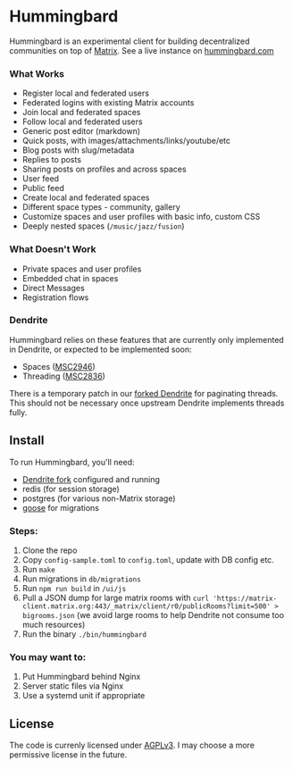 # Hummingbard

Hummingbard is an experimental client for building decentralized communities on top of [Matrix](https://matrix.org). See a live instance on [hummingbard.com](https://hummingbard.com)


### What Works
- Register local and federated users
- Federated logins with existing Matrix accounts
- Join local and federated spaces
- Follow local and federated users
- Generic post editor (markdown)
- Quick posts, with images/attachments/links/youtube/etc
- Blog posts with slug/metadata
- Replies to posts
- Sharing posts on profiles and across spaces
- User feed
- Public feed
- Create local and federated spaces 
- Different space types - community, gallery
- Customize spaces and user profiles with basic info, custom CSS
- Deeply nested spaces (`/music/jazz/fusion`)

### What Doesn't Work
- Private spaces and user profiles
- Embedded chat in spaces
- Direct Messages
- Registration flows


### Dendrite
Hummingbard relies on these features that are currently only implemented in Dendrite, or expected to be implemented soon:

- Spaces ([MSC2946](https://github.com/matrix-org/matrix-doc/pull/2946))
- Threading ([MSC2836](https://github.com/matrix-org/matrix-doc/pull/2836))

There is a temporary patch in our [forked
Dendrite](https://github.com/hummingbard/dendrite) for paginating threads. This
should not be necessary once upstream Dendrite implements threads fully.

## Install

To run Hummingbard, you'll need:

- [Dendrite fork](https://github.com/hummingbard/dendrite) configured and running
- redis (for session storage)
- postgres (for various non-Matrix storage)
- [goose](https://github.com/pressly/goose) for migrations

### Steps:

1. Clone the repo
2. Copy `config-sample.toml` to `config.toml`, update with DB config etc.
3. Run `make` 
4. Run migrations in `db/migrations`
5. Run `npm run build` in `/ui/js`
6. Pull a JSON dump for large matrix rooms with `curl 'https://matrix-client.matrix.org:443/_matrix/client/r0/publicRooms?limit=500' > bigrooms.json` (we avoid large rooms to help Dendrite not consume too much resources)
7. Run the binary `./bin/hummingbard`

### You may want to:
1. Put Hummingbard behind Nginx
2. Server static files via Nginx
3. Use a systemd unit if appropriate

## License
The code is currenly licensed under [AGPLv3](https://www.gnu.org/licenses/agpl-3.0.html). I may choose a more permissive license in the future.
